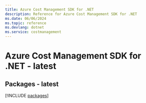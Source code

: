 ```yaml
---
title: Azure Cost Management SDK for .NET
description: Reference for Azure Cost Management SDK for .NET
ms.date: 06/06/2024
ms.topic: reference
ms.devlang: dotnet
ms.service: costmanagement
---
```

# Azure Cost Management SDK for .NET - latest
## Packages - latest
[!INCLUDE [packages](cost-management-index.md)]
